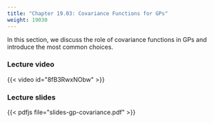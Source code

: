 ```yaml
---
title: "Chapter 19.03: Covariance Functions for GPs"
weight: 19030
---
```

In this section, we discuss the role of covariance functions in GPs and introduce the most common choices. 

<!--more-->

### Lecture video

{{< video id="8fB3RwxNObw" >}}

### Lecture slides

{{< pdfjs file="slides-gp-covariance.pdf" >}}
